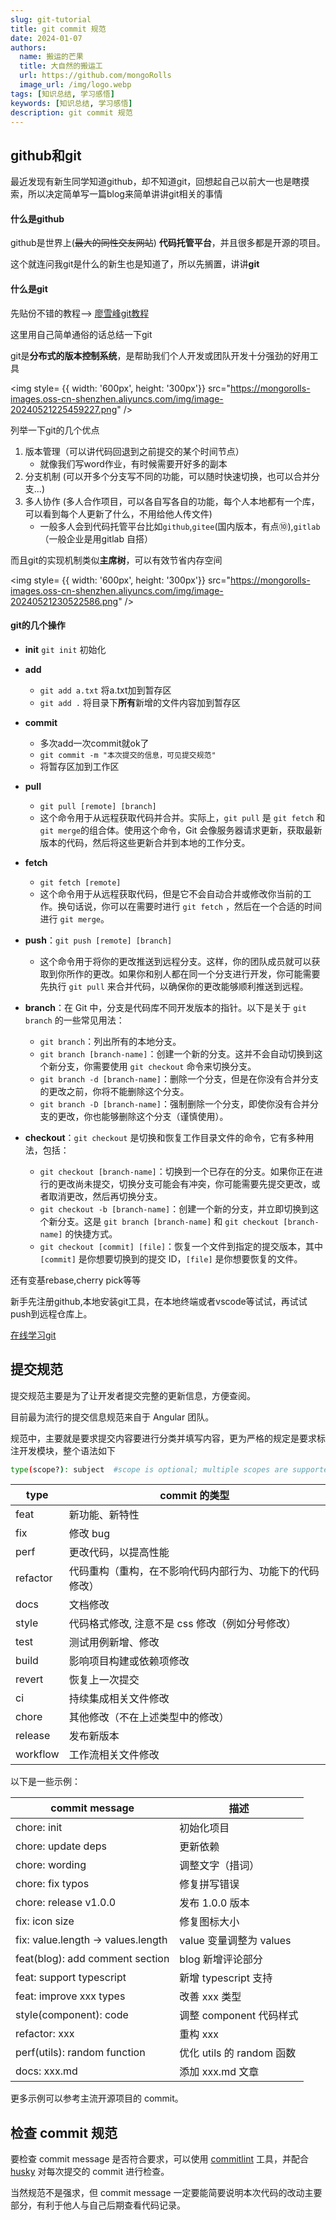 ```yaml
---
slug: git-tutorial
title: git commit 规范
date: 2024-01-07
authors:
  name: 搬运的芒果
  title: 大自然的搬运工
  url: https://github.com/mongoRolls
  image_url: /img/logo.webp
tags: [知识总结, 学习感悟]
keywords: [知识总结, 学习感悟]
description: git commit 规范
---
```


<!-- truncate -->

## github和git

最近发现有新生同学知道github，却不知道git，回想起自己以前大一也是瞎摸索，所以决定简单写一篇blog来简单讲讲git相关的事情

#### 什么是github

github是世界上(~~最大的同性交友网站~~) **代码托管平台**，并且很多都是开源的项目。

这个就连问我git是什么的新生也是知道了，所以先搁置，讲讲**git**

#### 什么是git

先贴份不错的教程--> [廖雪峰git教程](https://www.liaoxuefeng.com/wiki/896043488029600)

这里用自己简单通俗的话总结一下git

git是**分布式的版本控制系统**，是帮助我们个人开发或团队开发十分强劲的好用工具

<img style= {{ width: '600px', height: '300px'}} src="https://mongorolls-images.oss-cn-shenzhen.aliyuncs.com/img/image-20240521225459227.png" />

列举一下git的几个优点

1. 版本管理（可以讲代码回退到之前提交的某个时间节点）
   - 就像我们写word作业，有时候需要开好多的副本
2. 分支机制 (可以开多个分支写不同的功能，可以随时快速切换，也可以合并分支...)
3. 多人协作 (多人合作项目，可以各自写各自的功能，每个人本地都有一个库，可以看到每个人更新了什么，不用给他人传文件)
   - 一般多人会到代码托管平台比如`github`,`gitee`(国内版本，有点⑩),`gitlab`（一般企业是用gitlab 自搭）

而且git的实现机制类似**主席树**，可以有效节省内存空间

<img style= {{ width: '600px', height: '300px'}} src="https://mongorolls-images.oss-cn-shenzhen.aliyuncs.com/img/image-20240521230522586.png" />

#### git的几个操作

- **init** `git init` 初始化

- **add**
  - `git add a.txt` 将a.txt加到暂存区
  - `git add .` 将目录下**所有**新增的文件内容加到暂存区
- **commit**
  - 多次add一次commit就ok了
  - `git commit -m "本次提交的信息，可见提交规范"`
  - 将暂存区加到工作区
- **pull**
  - `git pull [remote] [branch]`
  - 这个命令用于从远程获取代码并合并。实际上，`git pull` 是 `git fetch` 和 `git merge`的组合体。使用这个命令，Git 会像服务器请求更新，获取最新版本的代码，然后将这些更新合并到本地的工作分支。
- **fetch**
  - `git fetch [remote]`
  - 这个命令用于从远程获取代码，但是它不会自动合并或修改你当前的工作。换句话说，你可以在需要时进行 `git fetch` ，然后在一个合适的时间进行 `git merge`。
- **push**：`git push [remote] [branch]`
  - 这个命令用于将你的更改推送到远程分支。这样，你的团队成员就可以获取到你所作的更改。如果你和别人都在同一个分支进行开发，你可能需要先执行 `git pull` 来合并代码，以确保你的更改能够顺利推送到远程。
- **branch**：在 Git 中，分支是代码库不同开发版本的指针。以下是关于 `git branch` 的一些常见用法：
  - `git branch`：列出所有的本地分支。
  - `git branch [branch-name]`：创建一个新的分支。这并不会自动切换到这个新分支，你需要使用 `git checkout` 命令来切换分支。
  - `git branch -d [branch-name]`：删除一个分支，但是在你没有合并分支的更改之前，你将不能删除这个分支。
  - `git branch -D [branch-name]`：强制删除一个分支，即使你没有合并分支的更改，你也能够删除这个分支（谨慎使用）。
- **checkout**：`git checkout` 是切换和恢复工作目录文件的命令，它有多种用法，包括：
  - `git checkout [branch-name]`：切换到一个已存在的分支。如果你正在进行的更改尚未提交，切换分支可能会有冲突，你可能需要先提交更改，或者取消更改，然后再切换分支。
  - `git checkout -b [branch-name]`：创建一个新的分支，并立即切换到这个新分支。这是 `git branch [branch-name]` 和 `git checkout [branch-name]` 的快捷方式。
  - `git checkout [commit] [file]`：恢复一个文件到指定的提交版本，其中 `[commit]` 是你想要切换到的提交 ID，`[file]` 是你想要恢复的文件。

还有变基rebase,cherry pick等等

新手先注册github,本地安装git工具，在本地终端或者vscode等试试，再试试push到远程仓库上。

[在线学习git](https://learngitbranching.js.org/?locale=zh_CN)

## 提交规范

提交规范主要是为了让开发者提交完整的更新信息，方便查阅。

目前最为流行的提交信息规范来自于 Angular 团队。

规范中，主要就是要求提交内容要进行分类并填写内容，更为严格的规定是要求标注开发模块，整个语法如下

```bash
type(scope?): subject  #scope is optional; multiple scopes are supported (current delimiter options: "/", "\" and ",")
```

| type     | commit 的类型                                            |
| -------- | -------------------------------------------------------- |
| feat     | 新功能、新特性                                           |
| fix      | 修改 bug                                                 |
| perf     | 更改代码，以提高性能                                     |
| refactor | 代码重构（重构，在不影响代码内部行为、功能下的代码修改） |
| docs     | 文档修改                                                 |
| style    | 代码格式修改, 注意不是 css 修改（例如分号修改）          |
| test     | 测试用例新增、修改                                       |
| build    | 影响项目构建或依赖项修改                                 |
| revert   | 恢复上一次提交                                           |
| ci       | 持续集成相关文件修改                                     |
| chore    | 其他修改（不在上述类型中的修改）                         |
| release  | 发布新版本                                               |
| workflow | 工作流相关文件修改                                       |

以下是一些示例：

| commit message                     | 描述                      |
| ---------------------------------- | ------------------------- |
| chore: init                        | 初始化项目                |
| chore: update deps                 | 更新依赖                  |
| chore: wording                     | 调整文字（措词）          |
| chore: fix typos                   | 修复拼写错误              |
| chore: release v1.0.0              | 发布 1.0.0 版本           |
| fix: icon size                     | 修复图标大小              |
| fix: value.length -> values.length | value 变量调整为 values   |
| feat(blog): add comment section    | blog 新增评论部分         |
| feat: support typescript           | 新增 typescript 支持      |
| feat: improve xxx types            | 改善 xxx 类型             |
| style(component): code             | 调整 component 代码样式   |
| refactor: xxx                      | 重构 xxx                  |
| perf(utils): random function       | 优化 utils 的 random 函数 |
| docs: xxx.md                       | 添加 xxx.md 文章          |

更多示例可以参考主流开源项目的 commit。

## 检查 commit 规范[](https://kuizuo.cn/docs/skill/git/git-conmit-specification#检查-commit-规范)

要检查 commit message 是否符合要求，可以使用 [commitlint](https://github.com/conventional-changelog/commitlint) 工具，并配合 [husky](https://github.com/typicode/husky) 对每次提交的 commit 进行检查。

当然规范不是强求，但 commit message 一定要能简要说明本次代码的改动主要部分，有利于他人与自己后期查看代码记录。
